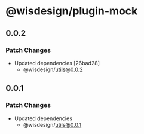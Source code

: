 # @wisdesign/plugin-mock

## 0.0.2

### Patch Changes

- Updated dependencies [26bad28]
  - @wisdesign/utils@0.0.2

## 0.0.1

### Patch Changes

- Updated dependencies
  - @wisdesign/utils@0.0.1
